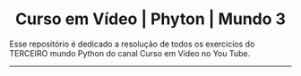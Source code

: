 <h1 align="center"> Curso em Vídeo | Phyton | Mundo 3 </h1>
<p> Esse repositório é dedicado a resolução de todos os exercicíos do TERCEIRO mundo Python do canal Curso em Vídeo no You Tube. </p>

---
